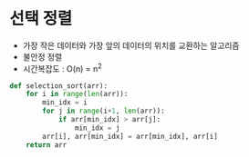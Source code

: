 # 선택 정렬
- 가장 작은 데이터와 가장 앞의 데이터의 위치를 교환하는 알고리즘
- 불안정 정렬
- 시간복잡도 : O(n) = n<sup>2</sup>
```python
def selection_sort(arr):
    for i in range(len(arr)):
        min_idx = i
        for j in range(i+1, len(arr)):
            if arr[min_idx] > arr[j]:
                min_idx = j
        arr[i], arr[min_idx] = arr[min_idx], arr[i]
    return arr
```